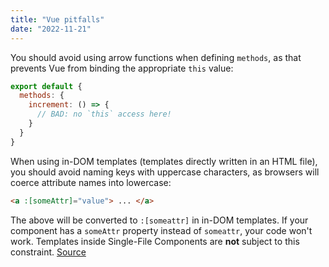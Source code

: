```yaml
---
title: "Vue pitfalls"
date: "2022-11-21"
---
```


You should avoid using arrow functions when defining `methods`, as that prevents Vue from binding the appropriate `this` value:
```js
export default {
  methods: {
    increment: () => {
      // BAD: no `this` access here!
    }
  }
}
```

When using in-DOM templates (templates directly written in an HTML file), you should avoid naming keys with uppercase characters, as browsers will coerce attribute names into lowercase:
```html
<a :[someAttr]="value"> ... </a>
```
The above will be converted to `:[someattr]` in in-DOM templates. If your component has a `someAttr` property instead of `someattr`, your code won't work. Templates inside Single-File Components are **not** subject to this constraint. [Source](https://vuejs.org/guide/essentials/template-syntax.html#dynamic-argument-syntax-constraints)
